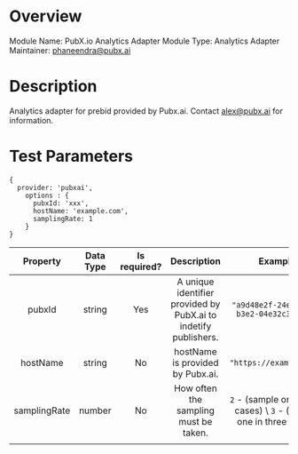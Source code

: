 # Overview
Module Name: PubX.io Analytics Adapter
Module Type: Analytics Adapter
Maintainer: phaneendra@pubx.ai

# Description

Analytics adapter for prebid provided by Pubx.ai. Contact alex@pubx.ai for information.

# Test Parameters

```
{
  provider: 'pubxai',
    options : {
      pubxId: 'xxx',
      hostName: 'example.com',
      samplingRate: 1
    }
}
```
Property | Data Type | Is required? | Description |Example
:-----:|:-----:|:-----:|:-----:|:-----:
pubxId|string|Yes | A unique identifier provided by PubX.ai to indetify publishers.  |`"a9d48e2f-24ec-4ec1-b3e2-04e32c3aeb03"`
hostName|string|No|hostName is provided by Pubx.ai. |`"https://example.com"`
samplingRate |number |No|How often the sampling must be taken. |`2` -  (sample one in two cases) \  `3` - (sample one in three cases)
 | | | |